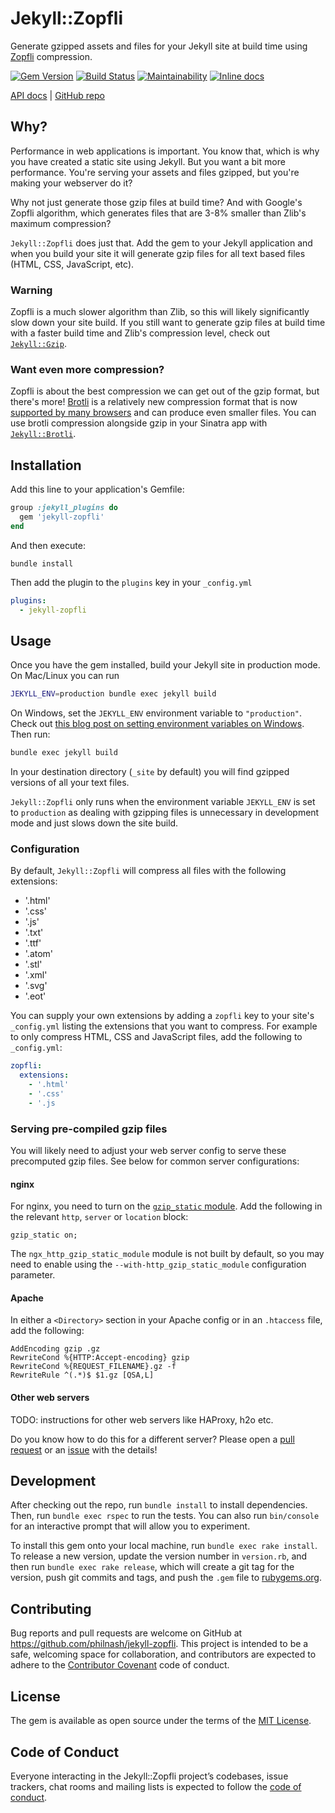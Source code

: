# Jekyll::Zopfli

Generate gzipped assets and files for your Jekyll site at build time using [Zopfli](https://github.com/google/zopfli) compression.

[![Gem Version](https://badge.fury.io/rb/jekyll-zopfli.svg)](https://rubygems.org/gems/jekyll-zopfli) [![Build Status](https://travis-ci.org/philnash/jekyll-zopfli.svg?branch=master)](https://travis-ci.org/philnash/jekyll-zopfli) [![Maintainability](https://api.codeclimate.com/v1/badges/177f76759bc3b996e9e2/maintainability)](https://codeclimate.com/github/philnash/jekyll-zopfli/maintainability) [![Inline docs](https://inch-ci.org/github/philnash/jekyll-zopfli.svg?branch=master)](https://inch-ci.org/github/philnash/jekyll-zopfli)

[API docs](http://www.rubydoc.info/gems/jekyll-zopfli/) | [GitHub repo](https://github.com/philnash/jekyll-zopfli)

## Why?

Performance in web applications is important. You know that, which is why you have created a static site using Jekyll. But you want a bit more performance. You're serving your assets and files gzipped, but you're making your webserver do it?

Why not just generate those gzip files at build time? And with Google's Zopfli algorithm, which generates files that are 3-8% smaller than Zlib's maximum compression?

`Jekyll::Zopfli` does just that. Add the gem to your Jekyll application and when you build your site it will generate gzip files for all text based files (HTML, CSS, JavaScript, etc).

### Warning

Zopfli is a much slower algorithm than Zlib, so this will likely significantly slow down your site build. If you still want to generate gzip files at build time with a faster build time and Zlib's compression level, check out [`Jekyll::Gzip`](https://github.com/philnash/jekyll-gzip).

### Want even more compression?

Zopfli is about the best compression we can get out of the gzip format, but there's more! [Brotli](https://en.wikipedia.org/wiki/Brotli) is a relatively new compression format that is now [supported by many browsers](https://caniuse.com/#search=brotli) and can produce even smaller files. You can use brotli compression alongside gzip in your Sinatra app with [`Jekyll::Brotli`](http://github.com/philnash/jekyll-brotli).

## Installation

Add this line to your application's Gemfile:

```ruby
group :jekyll_plugins do
  gem 'jekyll-zopfli'
end
```

And then execute:

```
bundle install
```

Then add the plugin to the `plugins` key in your `_config.yml`

```yml
plugins:
  - jekyll-zopfli
```

## Usage

Once you have the gem installed, build your Jekyll site in production mode. On Mac/Linux you can run

```bash
JEKYLL_ENV=production bundle exec jekyll build
```

On Windows, set the `JEKYLL_ENV` environment variable to `"production"`. Check out [this blog post on setting environment variables on Windows](https://www.twilio.com/blog/2017/01/how-to-set-environment-variables.html). Then run:

```bash
bundle exec jekyll build
```

In your destination directory (`_site` by default) you will find gzipped versions of all your text files.

`Jekyll::Zopfli` only runs when the environment variable `JEKYLL_ENV` is set to `production` as dealing with gzipping files is unnecessary in development mode and just slows down the site build.

### Configuration

By default, `Jekyll::Zopfli` will compress all files with the following extensions:

- '.html'
- '.css'
- '.js'
- '.txt'
- '.ttf'
- '.atom'
- '.stl'
- '.xml'
- '.svg'
- '.eot'

You can supply your own extensions by adding a `zopfli` key to your site's `_config.yml` listing the extensions that you want to compress. For example to only compress HTML, CSS and JavaScript files, add the following to `_config.yml`:

```yml
zopfli:
  extensions:
    - '.html'
    - '.css'
    - '.js
```

### Serving pre-compiled gzip files

You will likely need to adjust your web server config to serve these precomputed gzip files. See below for common server configurations:

#### nginx

For nginx, you need to turn on the [`gzip_static` module](http://nginx.org/en/docs/http/ngx_http_gzip_static_module.html). Add the following in the relevant `http`, `server` or `location` block:

```
gzip_static on;
```

The `ngx_http_gzip_static_module` module is not built by default, so you may need to enable using the `--with-http_gzip_static_module` configuration parameter.

#### Apache

In either a `<Directory>` section in your Apache config or in an `.htaccess` file, add the following:

```
AddEncoding gzip .gz
RewriteCond %{HTTP:Accept-encoding} gzip
RewriteCond %{REQUEST_FILENAME}.gz -f
RewriteRule ^(.*)$ $1.gz [QSA,L]
```

#### Other web servers

TODO: instructions for other web servers like HAProxy, h2o etc.

Do you know how to do this for a different server? Please open a [pull request](https://github.com/philnash/jekyll-zopfli/pulls) or an [issue](https://github.com/philnash/jekyll-zopfli/issues) with the details!

## Development

After checking out the repo, run `bundle install` to install dependencies. Then, run `bundle exec rspec` to run the tests. You can also run `bin/console` for an interactive prompt that will allow you to experiment.

To install this gem onto your local machine, run `bundle exec rake install`. To release a new version, update the version number in `version.rb`, and then run `bundle exec rake release`, which will create a git tag for the version, push git commits and tags, and push the `.gem` file to [rubygems.org](https://rubygems.org).

## Contributing

Bug reports and pull requests are welcome on GitHub at https://github.com/philnash/jekyll-zopfli. This project is intended to be a safe, welcoming space for collaboration, and contributors are expected to adhere to the [Contributor Covenant](http://contributor-covenant.org) code of conduct.

## License

The gem is available as open source under the terms of the [MIT License](https://opensource.org/licenses/MIT).

## Code of Conduct

Everyone interacting in the Jekyll::Zopfli project’s codebases, issue trackers, chat rooms and mailing lists is expected to follow the [code of conduct](https://github.com/philnash/jekyll-gzip/blob/master/CODE_OF_CONDUCT.md).
